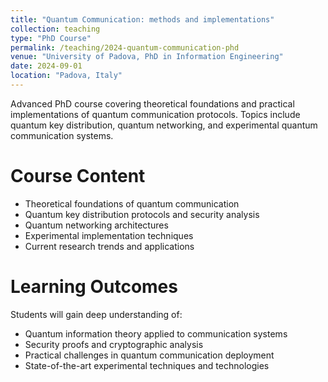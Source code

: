 ```yaml
---
title: "Quantum Communication: methods and implementations"
collection: teaching
type: "PhD Course"
permalink: /teaching/2024-quantum-communication-phd
venue: "University of Padova, PhD in Information Engineering"
date: 2024-09-01
location: "Padova, Italy"
---
```


Advanced PhD course covering theoretical foundations and practical implementations of quantum communication protocols. Topics include quantum key distribution, quantum networking, and experimental quantum communication systems.

Course Content
======

* Theoretical foundations of quantum communication
* Quantum key distribution protocols and security analysis
* Quantum networking architectures
* Experimental implementation techniques
* Current research trends and applications

Learning Outcomes
======

Students will gain deep understanding of:
* Quantum information theory applied to communication systems
* Security proofs and cryptographic analysis
* Practical challenges in quantum communication deployment
* State-of-the-art experimental techniques and technologies
